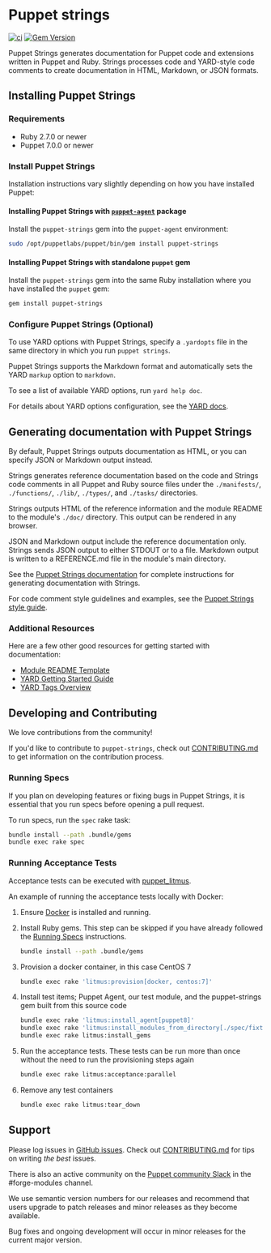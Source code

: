 # Puppet strings

[![ci](https://github.com/puppetlabs/puppet-strings/actions/workflows/ci.yml/badge.svg)](https://github.com/puppetlabs/puppet-strings/actions/workflows/ci.yml) [![Gem Version](https://badge.fury.io/rb/puppet-strings.svg)](https://badge.fury.io/rb/puppet-strings)

Puppet Strings generates documentation for Puppet code and extensions written in Puppet and Ruby.
Strings processes code and YARD-style code comments to create documentation in HTML, Markdown, or JSON formats.

## Installing Puppet Strings

### Requirements

* Ruby 2.7.0 or newer
* Puppet 7.0.0 or newer

### Install Puppet Strings

Installation instructions vary slightly depending on how you have installed Puppet:

#### Installing Puppet Strings with [`puppet-agent`](https://puppet.com/docs/puppet/6.4/about_agent.html#what-puppet-agent-and-puppetserver-are) package

Install the `puppet-strings` gem into the `puppet-agent` environment:

``` bash
sudo /opt/puppetlabs/puppet/bin/gem install puppet-strings
```

#### Installing Puppet Strings with standalone `puppet` gem

Install the `puppet-strings` gem into the same Ruby installation where you have installed the `puppet` gem:

``` bash
gem install puppet-strings
```

### Configure Puppet Strings (Optional)

To use YARD options with Puppet Strings, specify a `.yardopts` file in the same directory in which you run `puppet strings`.

Puppet Strings supports the Markdown format and automatically sets the YARD `markup` option to `markdown`.

To see a list of available YARD options, run `yard help doc`.

For details about YARD options configuration, see the [YARD docs](http://www.rubydoc.info/gems/yard/file/docs/GettingStarted.md#config).

## Generating documentation with Puppet Strings

By default, Puppet Strings outputs documentation as HTML, or you can specify JSON or Markdown output instead.

Strings generates reference documentation based on the code and Strings code comments in all Puppet and
Ruby source files under the `./manifests/`, `./functions/`, `./lib/`, `./types/`, and `./tasks/` directories.

Strings outputs HTML of the reference information and the module README to the module's `./doc/` directory. This output can be rendered in any browser.

JSON and Markdown output include the reference documentation only.
Strings sends JSON output to either STDOUT or to a file.
Markdown output is written to a REFERENCE.md file in the module's main directory.

See the [Puppet Strings documentation](https://puppet.com/docs/puppet/latest/puppet_strings.html) for complete instructions for generating documentation with Strings.

For code comment style guidelines and examples, see the [Puppet Strings style guide](https://puppet.com/docs/puppet/latest/puppet_strings_style.html).

### Additional Resources

Here are a few other good resources for getting started with documentation:

* [Module README Template](https://puppet.com/docs/puppet/latest/puppet_strings.html)
* [YARD Getting Started Guide](http://www.rubydoc.info/gems/yard/file/docs/GettingStarted.md)
* [YARD Tags Overview](http://www.rubydoc.info/gems/yard/file/docs/Tags.md)

## Developing and Contributing

We love contributions from the community!

If you'd like to contribute to `puppet-strings`, check out [CONTRIBUTING.md](https://github.com/puppetlabs/puppet-strings/blob/main/CONTRIBUTING.md) to get information on the contribution process.

### Running Specs

If you plan on developing features or fixing bugs in Puppet Strings, it is essential that you run specs before opening a pull request.

To run specs, run the `spec` rake task:

``` bash
bundle install --path .bundle/gems
bundle exec rake spec
```

### Running Acceptance Tests

Acceptance tests can be executed with [puppet_litmus](https://github.com/puppetlabs/puppet_litmus).

An example of running the acceptance tests locally with Docker:

1. Ensure [Docker](https://www.docker.com/products/docker-desktop) is installed and running.

2. Install Ruby gems. This step can be skipped if you have already followed the [Running Specs](#running-specs) instructions.

    ``` bash
    bundle install --path .bundle/gems
    ```

3. Provision a docker container, in this case CentOS 7

    ``` bash
    bundle exec rake 'litmus:provision[docker, centos:7]'
    ```

4. Install test items; Puppet Agent, our test module, and the puppet-strings gem built from this source code

    ``` bash
    bundle exec rake 'litmus:install_agent[puppet8]'
    bundle exec rake 'litmus:install_modules_from_directory[./spec/fixtures/acceptance/modules]'
    bundle exec rake litmus:install_gems
    ```

5. Run the acceptance tests. These tests can be run more than once without the need to run the provisioning steps again

    ``` bash
    bundle exec rake litmus:acceptance:parallel
    ```

6. Remove any test containers

    ``` bash
    bundle exec rake litmus:tear_down
    ```

## Support

Please log issues in [GitHub issues](https://github.com/puppetlabs/puppet-strings/issues).
Check out [CONTRIBUTING.md](https://github.com/puppetlabs/puppet-strings/blob/main/CONTRIBUTING.md) for tips on writing _the best_ issues.

There is also an active community on the [Puppet community Slack](https://slack.puppet.com) in the #forge-modules channel.

We use semantic version numbers for our releases and recommend that users upgrade to patch releases and minor releases as they become available.

Bug fixes and ongoing development will occur in minor releases for the current major version.

